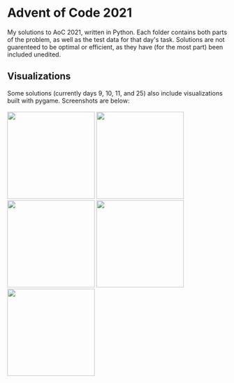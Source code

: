 # Advent of Code 2021
My solutions to AoC 2021, written in Python. Each folder contains both parts
of the problem, as well as the test data for that day's task. Solutions are not
guarenteed to be optimal or efficient, as they have (for the most part)
been included unedited.

## Visualizations
Some solutions (currently days 9, 10, 11, and 25) also
include visualizations built with pygame. Screenshots are below:
<br><br>
<img src=https://user-images.githubusercontent.com/30610197/147418591-7105a03e-bb25-4d7d-8a2d-76907082ced2.png height = 200px>
<img src=https://user-images.githubusercontent.com/30610197/147418523-be4aa24e-cf20-4552-b900-94d4954644ca.png height = 200px>
<img src=https://user-images.githubusercontent.com/30610197/147418531-2ff167a2-ed76-4a3c-ba10-6b912b87a4d5.png height = 200px>
<img src=https://user-images.githubusercontent.com/30610197/147419874-3d5d1dae-bf30-4464-bcf8-4c432af57308.png height = 200px>
<img src=https://user-images.githubusercontent.com/30610197/147418551-3ae58b95-1cd8-4c3c-8ce5-b9e8d9896c49.png height = 200px>
